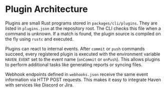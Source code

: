 # Plugin Architecture

Plugins are small Rust programs stored in `packages/cli/plugins`. They are listed in `plugins.json` at the repository root. The CLI checks this file when a command is unknown. If a match is found, the plugin source is compiled on the fly using `rustc` and executed.

Plugins can react to internal events. After `commit` or `push` commands succeed, every registered plugin is executed with the environment variable `HAVEN_EVENT` set to the event name (`onCommit` or `onPush`). This allows plugins to perform additional tasks like generating reports or syncing files.

Webhook endpoints defined in `webhooks.json` receive the same event information via HTTP POST requests. This makes it easy to integrate Haven with services like Discord or Jira.

